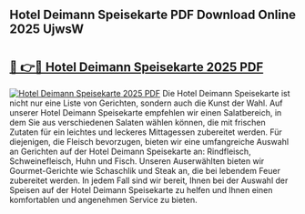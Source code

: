 ## Hotel Deimann Speisekarte PDF Download Online 2025 UjwsW

# <h2><a href="http://gcbexl.nevu.top/?p=Hotel+Deimann+Speisekarte">🔗 👉🔴 Hotel Deimann Speisekarte 2025 PDF</a></h2>

[![Hotel Deimann Speisekarte 2025 PDF](https://i.imgur.com/dBaPXMq.png)](http://gcbexl.nevu.top/?p=Hotel+Deimann+Speisekarte)
Die Hotel Deimann Speisekarte ist nicht nur eine Liste von Gerichten, sondern auch die Kunst der Wahl. Auf unserer Hotel Deimann Speisekarte empfehlen wir einen Salatbereich, in dem Sie aus verschiedenen Salaten wählen können, die mit frischen Zutaten für ein leichtes und leckeres Mittagessen zubereitet werden. Für diejenigen, die Fleisch bevorzugen, bieten wir eine umfangreiche Auswahl an Gerichten auf der Hotel Deimann Speisekarte an: Rindfleisch, Schweinefleisch, Huhn und Fisch. Unseren Auserwählten bieten wir Gourmet-Gerichte wie Schaschlik und Steak an, die bei lebendem Feuer zubereitet werden. In jedem Fall sind wir bereit, Ihnen bei der Auswahl der Speisen auf der Hotel Deimann Speisekarte zu helfen und Ihnen einen komfortablen und angenehmen Service zu bieten.

